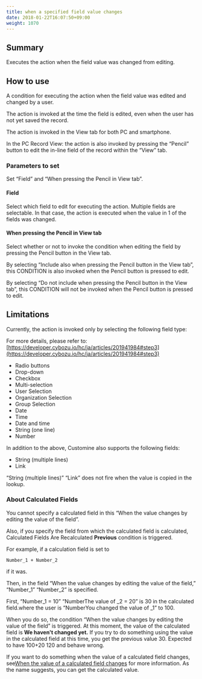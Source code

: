 ```yaml
---
title: when a specified field value changes
date: 2018-01-22T16:07:50+09:00
weight: 1070
---
```

## Summary

Executes the action when the field value was changed from editing.

## How to use

A condition for executing the action when the field value was edited and changed by a user.

The action is invoked at the time the field is edited, even when the user has not yet saved the record.

The action is invoked in the View tab for both PC and smartphone.

In the PC Record View: the action is also invoked by pressing the “Pencil” button to edit the in-line field of the record within the “View” tab.

### Parameters to set

Set “Field” and “When pressing the Pencil in View tab”.

#### Field

Select which field to edit for executing the action.
Multiple fields are selectable. In that case, the action is executed when the value in 1 of the fields was changed.

#### When pressing the Pencil in View tab

Select whether or not to invoke the condition when editing the field by pressing the Pencil button in the View tab.

By selecting “Include also when pressing the Pencil button in the View tab”, this CONDITION is also invoked when the Pencil button is pressed to edit.

By selecting “Do not include when pressing the Pencil button in the View tab”, this CONDITION will not be invoked when the Pencil button is pressed to edit.

## Limitations

Currently, the action is invoked only by selecting the following field type: 

For more details, please refer to:
[https://developer.cybozu.io/hc/ja/articles/201941984#step3](https://developer.cybozu.io/hc/ja/articles/201941984#step3)

-	Radio buttons
-	Drop-down
-	Checkbox
-	Multi-selection
-	User Selection
-	Organization Selection
-	Group Selection
-	Date
-	Time
-	Date and time
-	String (one line)
-	Number

In addition to the above, Customine also supports the following fields:

-	String (multiple lines)
-	Link

“String (multiple lines)” “Link” does not fire when the value is copied in the lookup.

### About Calculated Fields

You cannot specify a calculated field in this “When the value changes by editing the value of the field”.

Also, if you specify the field from which the calculated field is calculated, Calculated Fields Are Recalculated **Previous** condition is triggered.

For example, if a calculation field is set to

```
Number_1 + Number_2
```

if it was.

Then, in the field “When the value changes by editing the value of the field,” “Number_1” “Number_2” is specified.

First, “Number_1 = 10” “NumberThe value of _2 = 20” is 30 in the calculated field.where the user is “NumberYou changed the value of _1” to 100.

When you do so, the condition “When the value changes by editing the value of the field” is triggered. At this moment, the value of the calculated field is **We haven't changed yet.** If you try to do something using the value in the calculated field at this time, you get the previous value 30. Expected to have 100+20 120 and behave wrong.

If you want to do something when the value of a calculated field changes, see[When the value of a calculated field changes](../when_calc_changed/) for more information. As the name suggests, you can get the calculated value.

